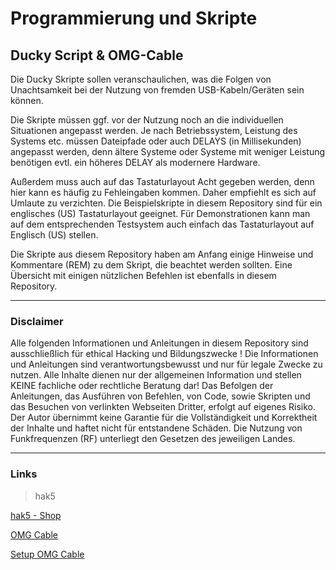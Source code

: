 # Programmierung und Skripte

## Ducky Script & OMG-Cable

Die Ducky Skripte sollen veranschaulichen, was die Folgen von Unachtsamkeit bei der Nutzung von fremden USB-Kabeln/Geräten sein können.

Die Skripte müssen ggf. vor der Nutzung noch an die individuellen Situationen angepasst werden.
Je nach Betriebssystem, Leistung des Systems etc. müssen Dateipfade oder auch DELAYS (in Millisekunden) angepasst werden, denn ältere Systeme oder Systeme mit weniger Leistung benötigen evtl. ein höheres DELAY als modernere Hardware.

Außerdem muss auch auf das Tastaturlayout Acht gegeben werden, denn hier kann es häufig zu Fehleingaben kommen. Daher empfiehlt es sich auf Umlaute zu verzichten.
Die Beispielskripte in diesem Repository sind für ein englisches (US) Tastaturlayout geeignet. 
Für Demonstrationen kann man auf dem entsprechenden Testsystem auch einfach das Tastaturlayout auf Englisch (US) stellen.

Die Skripte aus diesem Repository haben am Anfang einige Hinweise und Kommentare (REM) zu dem Skript, die beachtet werden sollten.
Eine Übersicht mit einigen nützlichen Befehlen ist ebenfalls in diesem Repository.


-----------------------------------------------------------------------------------------------------------------------------------------------------------------------------------------------------------------------------------

### Disclaimer
Alle folgenden Informationen und Anleitungen in diesem Repository sind ausschließlich für ethical Hacking und Bildungszwecke !
Die Informationen und Anleitungen sind verantwortungsbewusst und nur für legale Zwecke zu nutzen.
Alle Inhalte dienen nur der allgemeinen Information und stellen KEINE fachliche oder rechtliche Beratung dar!
Das Befolgen der Anleitungen, das Ausführen von Befehlen, von Code, sowie Skripten und das Besuchen von verlinkten Webseiten Dritter, erfolgt auf eigenes Risiko.
Der Autor übernimmt keine Garantie für die Vollständigkeit und Korrektheit der Inhalte und haftet nicht für entstandene Schäden.
Die Nutzung von Funkfrequenzen (RF) unterliegt den Gesetzen des jeweiligen Landes.

-----------------------------------------------------------------------------------------------------------------------------------------------------------------------------------------------------------------------------------


### Links
> hak5

[hak5 - Shop](https://shop.hak5.org/)

[OMG Cable](https://shop.hak5.org/collections/omg-bfcm/products/omg-cable)

[Setup OMG Cable](https://o.mg.lol/)
